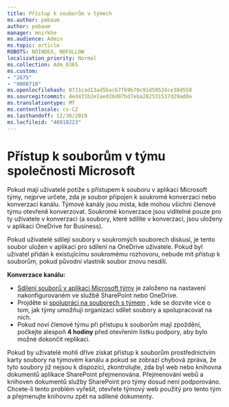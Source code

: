 ```yaml
---
title: Přístup k souborům v týmech
ms.author: pebaum
author: pebaum
manager: mnirkhe
ms.audience: Admin
ms.topic: article
ROBOTS: NOINDEX, NOFOLLOW
localization_priority: Normal
ms.collection: Adm_O365
ms.custom:
- "2675"
- "9000710"
ms.openlocfilehash: 8731cad13ad5bacb7f69b70c91d50524ce38d558
ms.sourcegitcommit: 4ed431b2e1aed26d07bd7eba282531537d29ad0e
ms.translationtype: MT
ms.contentlocale: cs-CZ
ms.lasthandoff: 12/30/2019
ms.locfileid: "40910223"
---
```

# <a name="accessing-files-in-microsoft-teams"></a>Přístup k souborům v týmu společnosti Microsoft

Pokud mají uživatelé potíže s přístupem k souboru v aplikaci Microsoft týmy, nejprve určete, zda je soubor připojen k soukromé konverzaci nebo konverzaci kanálu. Týmové kanály jsou místa, kde mohou všichni členové týmu otevřeně konverzovat. Soukromé konverzace jsou viditelné pouze pro ty uživatele v konverzaci (a soubory, které sdílíte v konverzaci, jsou uloženy v aplikaci OneDrive for Business).

Pokud uživatelé sdílejí soubory v soukromých souborech diskusí, je tento soubor uložen v aplikaci pro sdílení na OneDrive uživatele. Pokud byl uživatel přidán k existujícímu soukromému rozhovoru, nebude mít přístup k souborům, pokud původní vlastník soubor znovu nesdílí.    

**Konverzace kanálu:**

- [Sdílení souborů v aplikaci Microsoft týmy](https://docs.microsoft.com/MicrosoftTeams/sharing-files-in-teams) je založeno na nastavení nakonfigurovaném ve službě SharePoint nebo OneDrive. 
- Projděte si [spolupráci na souborech s týmem](https://support.office.com/article/Collaborate-on-files-with-your-Team-9b200289-dbac-4823-85bd-628a5c7bb0ae) , kde se dozvíte více o tom, jak týmy umožňují organizaci sdílet soubory a spolupracovat na nich. 
- Pokud noví členové týmu při přístupu k souborům mají zpoždění, počkejte alespoň **4 hodiny** před otevřením lístku podpory, aby bylo možné dokončit replikaci. 

Pokud by uživatelé mohli dříve získat přístup k souborům prostřednictvím karty soubory na týmovém kanálu a pokud se zobrazí chybová zpráva, že tyto soubory již nejsou k dispozici, zkontrolujte, zda byl web nebo knihovna dokumentů aplikace SharePoint přejmenována. Přejmenování webů a knihoven dokumentů služby SharePoint pro týmy dosud není podporováno. Chcete-li tento problém vyřešit, otevřete týmový web použitý pro tento tým a přejmenujte knihovnu zpět na sdílené dokumenty.